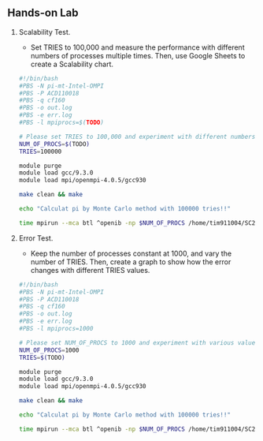 ## Hands-on Lab

1. Scalability Test.
   * Set TRIES to 100,000 and measure the performance with different numbers of processes multiple times. Then, use Google Sheets to create a Scalability chart.
   ```bash
   #!/bin/bash
   #PBS -N pi-mt-Intel-OMPI
   #PBS -P ACD110018
   #PBS -q cf160
   #PBS -o out.log
   #PBS -e err.log
   #PBS -l mpiprocs=$(TODO)

   # Please set TRIES to 100,000 and experiment with different numbers of processes (NUM_OF_PROCS).
   NUM_OF_PROCS=$(TODO)
   TRIES=100000

   module purge
   module load gcc/9.3.0
   module load mpi/openmpi-4.0.5/gcc930

   make clean && make

   echo "Calculat pi by Monte Carlo method with 100000 tries!!"

   time mpirun --mca btl ^openib -np $NUM_OF_PROCS /home/tim911004/SC25-WinterCamp-Lab/mpi-monte-carlo $TRIES

   ```


2. Error Test.
   * Keep the number of processes constant at 1000, and vary the number of TRIES. Then, create a graph to show how the error changes with different TRIES values.
   ```bash
   #!/bin/bash
   #PBS -N pi-mt-Intel-OMPI
   #PBS -P ACD110018
   #PBS -q cf160
   #PBS -o out.log
   #PBS -e err.log
   #PBS -l mpiprocs=1000

   # Please set NUM_OF_PROCS to 1000 and experiment with various values for TRIES.
   NUM_OF_PROCS=1000
   TRIES=$(TODO)

   module purge
   module load gcc/9.3.0
   module load mpi/openmpi-4.0.5/gcc930

   make clean && make

   echo "Calculat pi by Monte Carlo method with 100000 tries!!"

   time mpirun --mca btl ^openib -np $NUM_OF_PROCS /home/tim911004/SC25-WinterCamp-Lab/mpi-monte-carlo $TRIES

   ```